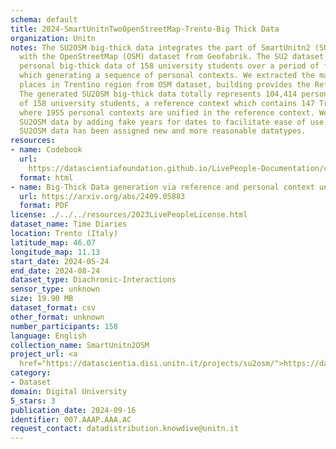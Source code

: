 ```yaml
---
schema: default
title: 2024-SmartUnitnTwoOpenStreetMap-Trento-Big Thick Data
organization: Unitn
notes: The SU2OSM big-thick data integrates the part of SmartUnitn2 (SU2) dataset
  with the OpenStreetMap (OSM) dataset from Geofabrik. The SU2 dataset contains the
  personal big-thick data of 158 university students over a period of four weeks,
  which generating a sequence of personal contexts. We extracted the massive real-world
  places in Trentino region from OSM dataset, building provides the Reference Context.
  The generated SU2OSM big-thick data totally represents 104,414 personal contexts
  of 158 university students, a reference context which contains 147 Trentino places,
  where 1955 personal contexts are unified in the reference context. We updated the
  SU2OSM data by adding fake years for dates to facilitate ease of use. Part of the
  SU2OSM data has been assigned new and more reasonable datatypes.
resources:
- name: Codebook
  url: 
    https://datascientiafoundation.github.io/LivePeople-Documentation/codebooks/2024-OSM-Trento-timediaries.html
  format: html
- name: Big-Thick Data generation via reference and personal context unification
  url: https://arxiv.org/abs/2409.05883
  format: PDF
license: ./../../resources/2023LivePeopleLicense.html
dataset_name: Time Diaries
location: Trento (Italy)
latitude_map: 46.07
longitude_map: 11.13
start_date: 2024-05-24
end_date: 2024-08-24
dataset_type: Diachronic-Interactions
sensor_type: unknown
size: 19.90 MB
dataset_format: csv
other_format: unknown
number_participants: 158
language: English
collection_name: SmartUnitn2OSM
project_url: <a 
  href="https://datascientia.disi.unitn.it/projects/su2osm/">https://datascientia.disi.unitn.it/projects/su2osm/</a>
category:
- Dataset
domain: Digital University
5_stars: 3
publication_date: 2024-09-16
identifier: 007.AAAP.AAA.AC
request_contact: datadistribution.knowdive@unitn.it
---
```



